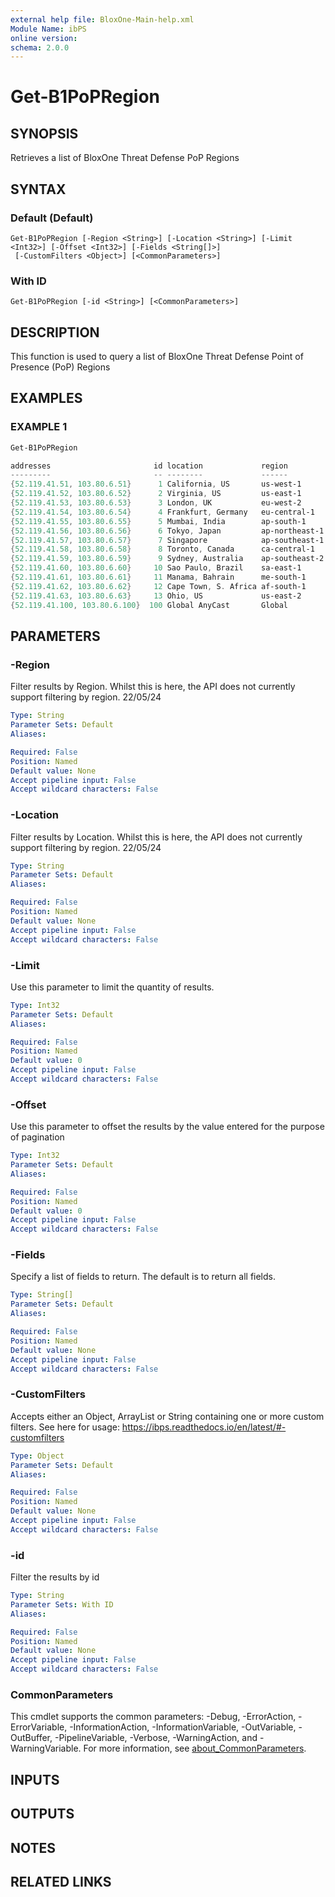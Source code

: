 ```yaml
---
external help file: BloxOne-Main-help.xml
Module Name: ibPS
online version:
schema: 2.0.0
---
```


# Get-B1PoPRegion

## SYNOPSIS
Retrieves a list of BloxOne Threat Defense PoP Regions

## SYNTAX

### Default (Default)
```
Get-B1PoPRegion [-Region <String>] [-Location <String>] [-Limit <Int32>] [-Offset <Int32>] [-Fields <String[]>]
 [-CustomFilters <Object>] [<CommonParameters>]
```

### With ID
```
Get-B1PoPRegion [-id <String>] [<CommonParameters>]
```

## DESCRIPTION
This function is used to query a list of BloxOne Threat Defense Point of Presence (PoP) Regions

## EXAMPLES

### EXAMPLE 1
```powershell
Get-B1PoPRegion

addresses                       id location             region
---------                       -- --------             ------
{52.119.41.51, 103.80.6.51}      1 California, US       us-west-1
{52.119.41.52, 103.80.6.52}      2 Virginia, US         us-east-1
{52.119.41.53, 103.80.6.53}      3 London, UK           eu-west-2
{52.119.41.54, 103.80.6.54}      4 Frankfurt, Germany   eu-central-1
{52.119.41.55, 103.80.6.55}      5 Mumbai, India        ap-south-1
{52.119.41.56, 103.80.6.56}      6 Tokyo, Japan         ap-northeast-1
{52.119.41.57, 103.80.6.57}      7 Singapore            ap-southeast-1
{52.119.41.58, 103.80.6.58}      8 Toronto, Canada      ca-central-1
{52.119.41.59, 103.80.6.59}      9 Sydney, Australia    ap-southeast-2
{52.119.41.60, 103.80.6.60}     10 Sao Paulo, Brazil    sa-east-1
{52.119.41.61, 103.80.6.61}     11 Manama, Bahrain      me-south-1
{52.119.41.62, 103.80.6.62}     12 Cape Town, S. Africa af-south-1
{52.119.41.63, 103.80.6.63}     13 Ohio, US             us-east-2
{52.119.41.100, 103.80.6.100}  100 Global AnyCast       Global
```

## PARAMETERS

### -Region
Filter results by Region.
Whilst this is here, the API does not currently support filtering by region.
22/05/24

```yaml
Type: String
Parameter Sets: Default
Aliases:

Required: False
Position: Named
Default value: None
Accept pipeline input: False
Accept wildcard characters: False
```

### -Location
Filter results by Location.
Whilst this is here, the API does not currently support filtering by region.
22/05/24

```yaml
Type: String
Parameter Sets: Default
Aliases:

Required: False
Position: Named
Default value: None
Accept pipeline input: False
Accept wildcard characters: False
```

### -Limit
Use this parameter to limit the quantity of results.

```yaml
Type: Int32
Parameter Sets: Default
Aliases:

Required: False
Position: Named
Default value: 0
Accept pipeline input: False
Accept wildcard characters: False
```

### -Offset
Use this parameter to offset the results by the value entered for the purpose of pagination

```yaml
Type: Int32
Parameter Sets: Default
Aliases:

Required: False
Position: Named
Default value: 0
Accept pipeline input: False
Accept wildcard characters: False
```

### -Fields
Specify a list of fields to return.
The default is to return all fields.

```yaml
Type: String[]
Parameter Sets: Default
Aliases:

Required: False
Position: Named
Default value: None
Accept pipeline input: False
Accept wildcard characters: False
```

### -CustomFilters
Accepts either an Object, ArrayList or String containing one or more custom filters.
See here for usage: https://ibps.readthedocs.io/en/latest/#-customfilters

```yaml
Type: Object
Parameter Sets: Default
Aliases:

Required: False
Position: Named
Default value: None
Accept pipeline input: False
Accept wildcard characters: False
```

### -id
Filter the results by id

```yaml
Type: String
Parameter Sets: With ID
Aliases:

Required: False
Position: Named
Default value: None
Accept pipeline input: False
Accept wildcard characters: False
```

### CommonParameters
This cmdlet supports the common parameters: -Debug, -ErrorAction, -ErrorVariable, -InformationAction, -InformationVariable, -OutVariable, -OutBuffer, -PipelineVariable, -Verbose, -WarningAction, and -WarningVariable. For more information, see [about_CommonParameters](http://go.microsoft.com/fwlink/?LinkID=113216).

## INPUTS

## OUTPUTS

## NOTES

## RELATED LINKS
